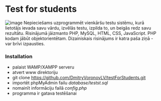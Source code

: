 # Test for students
![image](https://user-images.githubusercontent.com/44952559/59621367-d4be9780-9137-11e9-96a2-57e508619a6b.png)
Nepieciešams uzprogrammēt vienkāršu testu sistēmu, kurā lietotājs ievada savu vārdu, izvēlās testu, izpilda to, un beigās redz savu rezultātu.
Risinājumā jāizmanto PHP, MySQL, HTML, CSS, JavaScript. PHP kodam jābūt objektorientētam. Dizainiskais risinājums ir katra paša ziņā - var brīvi izpausties. 
### Installation
- palaist WAMP/XAMPP serveru
- atvert www direktoriju
- git clone https://github.com/DmitryVoronovLV/testForStudents.git
- importēt phpMyAdmin failu *database/testst.sql*
- nomainīt informāciju failā *config.php*
- programma ir gatava testēšanai
